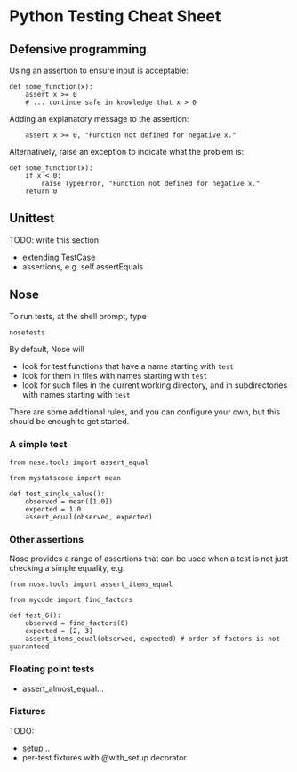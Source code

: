 Python Testing Cheat Sheet
==========================

Defensive programming
---------------------

Using an assertion to ensure input is acceptable:

    def some_function(x):
        assert x >= 0
        # ... continue safe in knowledge that x > 0

Adding an explanatory message to the assertion:

        assert x >= 0, "Function not defined for negative x."

Alternatively, raise an exception to indicate what the problem is:

    def some_function(x):
        if x < 0:
            raise TypeError, "Function not defined for negative x."
        return 0


Unittest
--------

TODO: write this section

* extending TestCase
* assertions, e.g. self.assertEquals


Nose
----

To run tests, at the shell prompt, type

    nosetests

By default, Nose will

* look for test functions that have a name starting with `test`
* look for them in files with names starting with `test`
* look for such files in the current working directory, and in subdirectories with names starting with `test`

There are some additional rules, and you can configure your own, but this should be enough to get started.

### A simple test

    from nose.tools import assert_equal

    from mystatscode import mean

    def test_single_value():
        observed = mean([1.0])
        expected = 1.0
        assert_equal(observed, expected)

### Other assertions

Nose provides a range of assertions that can be used when a test is not just checking a simple equality, e.g.

    from nose.tools import assert_items_equal

    from mycode import find_factors

    def test_6():
        observed = find_factors(6)
        expected = [2, 3]
        assert_items_equal(observed, expected) # order of factors is not guaranteed

### Floating point tests

* assert_almost_equal...

### Fixtures

TODO:

* setup...
* per-test fixtures with @with_setup decorator
